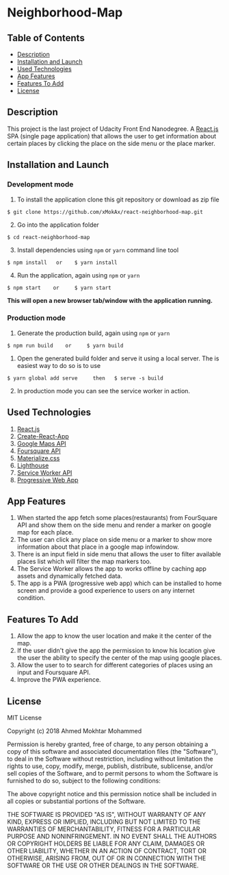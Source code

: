 # Neighborhood-Map

## Table of Contents

- [Description](#description)
- [Installation and Launch](#installation-and-launch)
- [Used Technologies](#used-technologies)
- [App Features](#app-features)
- [Features To Add](#features-to-add)
- [License](#license)

## Description

This project is the last project of Udacity Front End Nanodegree.
A [React.js](https://reactjs.org/) SPA (single page application) that allows the user to get information about certain places by clicking the place on the side menu or the place marker.

## Installation and Launch

### Development mode

1.  To install the application clone this git repository or download as zip file

```
$ git clone https://github.com/xMokAx/react-neighborhood-map.git
```

2.  Go into the application folder

```
$ cd react-neighborhood-map
```

3.  Install dependencies using `npm` or `yarn` command line tool

```
$ npm install   or    $ yarn install
```

4.  Run the application, again using `npm` or `yarn`

```
$ npm start    or     $ yarn start
```

**This will open a new browser tab/window with the application running.**

### Production mode

1.  Generate the production build, again using `npm` or `yarn`

```
$ npm run build    or     $ yarn build
```

1.  Open the generated build folder and serve it using a local server. The is easiest way to do so is to use

```
$ yarn global add serve     then   $ serve -s build
```

2.  In production mode you can see the service worker in action.

## Used Technologies

1.  [React.js](https://reactjs.org/)
2.  [Create-React-App](https://github.com/facebook/create-react-app)
3.  [Google Maps API](https://cloud.google.com/maps-platform/maps/)
4.  [Foursquare API](https://developer.foursquare.com/places-api)
5.  [Materialize.css](https://materializecss.com/)
6.  [Lighthouse](https://github.com/GoogleChrome/lighthouse)
7.  [Service Worker API](https://developer.mozilla.org/en-US/docs/Web/API/Service_Worker_API)
8.  [Progressive Web App](https://developers.google.com/web/progressive-web-apps/)

## App Features

1.  When started the app fetch some places(restaurants) from FourSquare API and show them on the side menu and render a marker on google map for each place.
2.  The user can click any place on side menu or a marker to show more information about that place in a google map infowindow.
3.  There is an input field in side menu that allows the user to filter available places list which will filter the map markers too.
4.  The Service Worker allows the app to works offline by caching app assets and dynamically fetched data.
5.  The app is a PWA (progressive web app) which can be installed to home screen and provide a good experience to users on any internet condition.

## Features To Add

1.  Allow the app to know the user location and make it the center of the map.
2.  If the user didn't give the app the permission to know his location give the user the ability to specify the center of the map using google places.
3.  Allow the user to to search for different categories of places using an input and Foursquare API.
4.  Improve the PWA experience.

## License

MIT License

Copyright (c) 2018 Ahmed Mokhtar Mohammed

Permission is hereby granted, free of charge, to any person obtaining a copy
of this software and associated documentation files (the "Software"), to deal
in the Software without restriction, including without limitation the rights
to use, copy, modify, merge, publish, distribute, sublicense, and/or sell
copies of the Software, and to permit persons to whom the Software is
furnished to do so, subject to the following conditions:

The above copyright notice and this permission notice shall be included in all
copies or substantial portions of the Software.

THE SOFTWARE IS PROVIDED "AS IS", WITHOUT WARRANTY OF ANY KIND, EXPRESS OR
IMPLIED, INCLUDING BUT NOT LIMITED TO THE WARRANTIES OF MERCHANTABILITY,
FITNESS FOR A PARTICULAR PURPOSE AND NONINFRINGEMENT. IN NO EVENT SHALL THE
AUTHORS OR COPYRIGHT HOLDERS BE LIABLE FOR ANY CLAIM, DAMAGES OR OTHER
LIABILITY, WHETHER IN AN ACTION OF CONTRACT, TORT OR OTHERWISE, ARISING FROM,
OUT OF OR IN CONNECTION WITH THE SOFTWARE OR THE USE OR OTHER DEALINGS IN THE
SOFTWARE.
